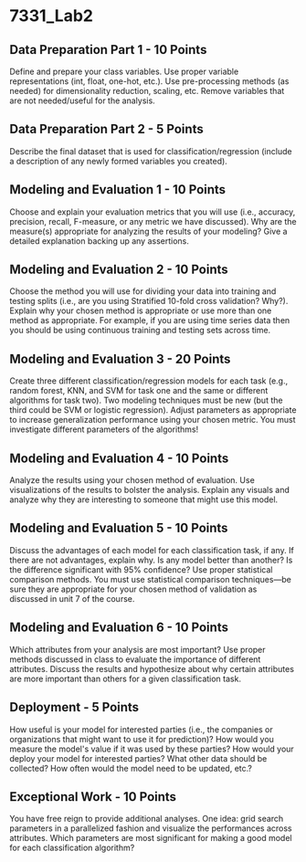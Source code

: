 # 7331_Lab2

## Data Preparation Part 1 - 10 Points	
Define and prepare your class variables. Use proper variable representations (int, float, one-hot, etc.). Use pre-processing methods (as needed) for dimensionality reduction, scaling, etc. Remove variables that are not needed/useful for the analysis.

## Data Preparation Part 2	- 5 Points	
Describe the final dataset that is used for classification/regression (include a description of any newly formed variables you created).

## Modeling and Evaluation 1	- 10 Points
Choose and explain your evaluation metrics that you will use (i.e., accuracy, precision, recall, F-measure, or any metric we have discussed). Why are the measure(s) appropriate for analyzing the results of your modeling? Give a detailed explanation backing up any assertions.

## Modeling and Evaluation 2 -	10 Points
Choose the method you will use for dividing your data into training and testing splits (i.e., are you using Stratified 10-fold cross validation? Why?). Explain why
your chosen method is appropriate or use more than one method as appropriate. For example, if you are using time series data then you should be using continuous training and testing sets across time.

## Modeling and Evaluation 3 -	20 Points
Create three different classification/regression models for each task (e.g., random forest, KNN, and SVM for task one and the same or different algorithms for task two). Two modeling techniques must be new (but the third could be SVM or logistic regression). Adjust parameters as appropriate to increase generalization performance using your chosen metric. You must investigate different parameters of the algorithms!

## Modeling and Evaluation 4 -	10 Points	
Analyze the results using your chosen method of evaluation. Use visualizations of the results to bolster the analysis. Explain any visuals and analyze why they are interesting to someone that might use this model.

## Modeling and Evaluation 5 -	10 Points
Discuss the advantages of each model for each classification task, if any. If there are not advantages, explain why. Is any model better than another? Is the difference significant with 95% confidence? Use proper statistical comparison methods. You must use statistical comparison techniques—be sure they are appropriate for your chosen method of validation as discussed in unit 7 of the course.

## Modeling and Evaluation 6	- 10 Points
Which attributes from your analysis are most important? Use proper methods discussed in class to evaluate the importance of different attributes. Discuss the results and hypothesize about why certain attributes are more important than others for a given classification task.

## Deployment - 5 Points
How useful is your model for interested parties (i.e., the companies or organizations that might want to use it for prediction)? How would you measure the model's value if it was used by these parties? How would your deploy your model for interested parties? What other data should be collected? How often would the model need to be updated, etc.? 

## Exceptional Work - 10	Points
You have free reign to provide additional analyses. One idea: grid search parameters in a parallelized fashion and visualize the performances across attributes. Which parameters are most significant for making a good model for each classification algorithm?
